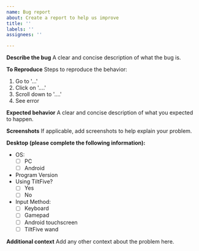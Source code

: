 ```yaml
---
name: Bug report
about: Create a report to help us improve
title: ''
labels: ''
assignees: ''

---
```


**Describe the bug**
A clear and concise description of what the bug is.

**To Reproduce**
Steps to reproduce the behavior:
1. Go to '...'
2. Click on '....'
3. Scroll down to '....'
4. See error

**Expected behavior**
A clear and concise description of what you expected to happen.

**Screenshots**
If applicable, add screenshots to help explain your problem.

**Desktop (please complete the following information):**
 - OS:
    - [ ] PC
    - [ ] Android
 - Program Version
 - Using TiltFive?
    - [ ] Yes
    - [ ] No
 - Input Method:
    - [ ] Keyboard
    - [ ] Gamepad
    - [ ] Android touchscreen
    - [ ] TiltFive wand

**Additional context**
Add any other context about the problem here.
